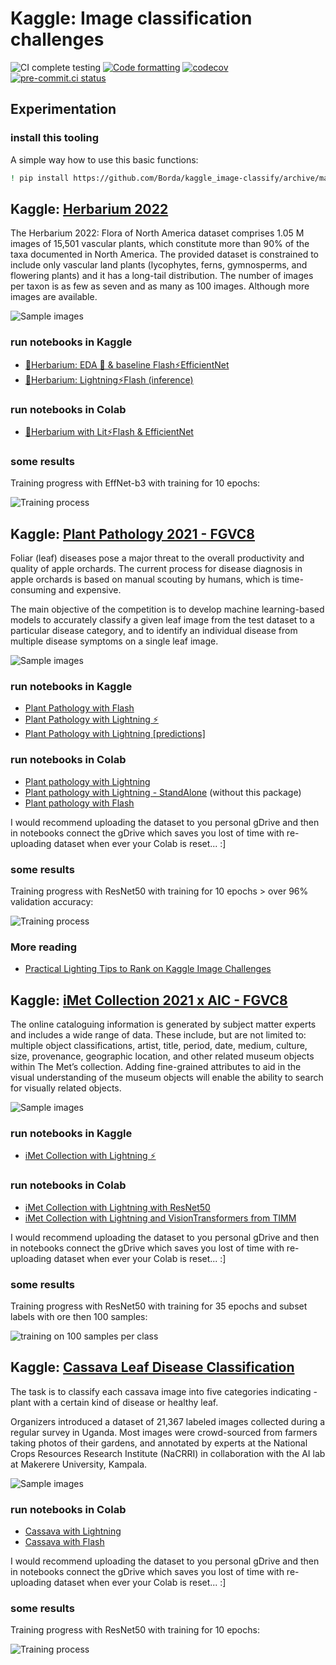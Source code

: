 # Kaggle: Image classification challenges

![CI complete testing](https://github.com/Borda/kaggle_image-classify/workflows/CI%20complete%20testing/badge.svg?branch=main&event=push)
[![Code formatting](https://github.com/Borda/kaggle_image-classify/actions/workflows/code-format.yml/badge.svg?branch=main&event=push)](https://github.com/Borda/kaggle_image-classify/actions/workflows/code-format.yml)
[![codecov](https://codecov.io/gh/Borda/kaggle_image-classify/branch/main/graph/badge.svg?token=5t1Aj5BIyS)](https://codecov.io/gh/Borda/kaggle_image-classify)
[![pre-commit.ci status](https://results.pre-commit.ci/badge/github/Borda/kaggle_image-classify/main.svg)](https://results.pre-commit.ci/latest/github/Borda/kaggle_image-classify/main)

## Experimentation

### install this tooling

A simple way how to use this basic functions:

```bash
! pip install https://github.com/Borda/kaggle_image-classify/archive/main.zip
```

## Kaggle: [Herbarium 2022](https://www.kaggle.com/competitions/herbarium-2022-fgvc9)

The Herbarium 2022: Flora of North America dataset comprises 1.05 M images of 15,501 vascular plants, which constitute more than 90% of the taxa documented in North America. The provided dataset is constrained to include only vascular land plants (lycophytes, ferns, gymnosperms, and flowering plants) and it has a long-tail distribution. The number of images per taxon is as few as seven and as many as 100 images. Although more images are available.

![Sample images](./assets/herbarium_sample-imgs.jpg)

### run notebooks in Kaggle

- [🌿Herbarium: EDA 🔎 & baseline Flash⚡EfficientNet](https://www.kaggle.com/code/jirkaborovec/herbarium-eda-baseline-flash-efficientnet)
- [🌿Herbarium: Lightning⚡Flash (inference)](https://www.kaggle.com/code/jirkaborovec/herbarium-lightning-flash-inference)

### run notebooks in Colab

- [🌿Herbarium with Lit⚡Flash & EfficientNet](https://colab.research.google.com/github/Borda/kaggle_image-classify/blob/main/notebooks/Herbarium-with-Flash-EfficientNet.ipynb)

### some results

Training progress with EffNet-b3 with training  for 10 epochs:

![Training process](./assets/herbarium_training-metrics.png)

## Kaggle: [Plant Pathology 2021 - FGVC8](https://www.kaggle.com/c/plant-pathology-2021-fgvc8)

Foliar (leaf) diseases pose a major threat to the overall productivity and quality of apple orchards.
The current process for disease diagnosis in apple orchards is based on manual scouting by humans, which is time-consuming and expensive.

The main objective of the competition is to develop machine learning-based models to accurately classify a given leaf image from the test dataset to a particular disease category, and to identify an individual disease from multiple disease symptoms on a single leaf image.

![Sample images](./assets/plants_sample-images.jpg)

### run notebooks in Kaggle

- [Plant Pathology with Flash](https://www.kaggle.com/jirkaborovec/plant-pathology-with-pytorch-lightning-flash)
- [Plant Pathology with Lightning ⚡](https://www.kaggle.com/jirkaborovec/plant-pathology-with-lightning)
- [Plant Pathology with Lightning \[predictions\]](https://www.kaggle.com/jirkaborovec/plant-pathology-with-lightning-predictions)

### run notebooks in Colab

- [Plant pathology with Lightning](https://colab.research.google.com/github/Borda/kaggle_image-classify/blob/main/notebooks/Plant-Pathology-with-Lightning.ipynb)
- [Plant pathology with Lightning - StandAlone](https://colab.research.google.com/github/Borda/kaggle_image-classify/blob/main/notebooks/Plant-Pathology-with-Lightning_standalone.ipynb) (without this package)
- [Plant pathology with Flash](https://colab.research.google.com/github/Borda/kaggle_image-classify/blob/main/notebooks/Plant-Pathology-with-Flash.ipynb)

I would recommend uploading the dataset to you personal gDrive and then in notebooks connect the gDrive which saves you lost of time with re-uploading dataset when ever your Colab is reset... :\]

### some results

Training progress with ResNet50 with training  for 10 epochs > over 96% validation accuracy:

![Training process](./assets/plants_training-metrics.png)

### More reading

- [Practical Lighting Tips to Rank on Kaggle Image Challenges](https://devblog.pytorchlightning.ai/practical-tips-to-rank-on-kaggle-image-challenges-with-lightning-242e2e533429)

## Kaggle: [iMet Collection 2021 x AIC - FGVC8](https://www.kaggle.com/c/imet-2021-fgvc8)

The online cataloguing information is generated by subject matter experts and includes a wide range of data. These include, but are not limited to: multiple object classifications, artist, title, period, date, medium, culture, size, provenance, geographic location, and other related museum objects within The Met’s collection.
Adding fine-grained attributes to aid in the visual understanding of the museum objects will enable the ability to search for visually related objects.

![Sample images](./assets/imet_sample-imgs.png)

### run notebooks in Kaggle

- [iMet Collection with Lightning ⚡](https://www.kaggle.com/jirkaborovec/imet-with-lightning)

### run notebooks in Colab

- [iMet Collection with Lightning with ResNet50](https://colab.research.google.com/github/Borda/kaggle_image-classify/blob/main/notebooks/iMet-with-Lightning.ipynb)
- [iMet Collection with Lightning and VisionTransformers from TIMM](https://colab.research.google.com/github/Borda/kaggle_image-classify/blob/main/notebooks/iMet-with-Lightning-and-ViT.ipynb)

I would recommend uploading the dataset to you personal gDrive and then in notebooks connect the gDrive which saves you lost of time with re-uploading dataset when ever your Colab is reset... :\]

### some results

Training progress with ResNet50 with training for 35 epochs and subset labels with ore then 100 samples:

![training on 100 samples per class](./assets/imet_training-cls-spl-100.png)

## Kaggle: [Cassava Leaf Disease Classification](https://www.kaggle.com/c/cassava-leaf-disease-classification/overview)

The task is to classify each cassava image into five categories indicating - plant with a certain kind of disease or healthy leaf.

Organizers introduced a dataset of 21,367 labeled images collected during a regular survey in Uganda. Most images were crowd-sourced from farmers taking photos of their gardens, and annotated by experts at the National Crops Resources Research Institute (NaCRRI) in collaboration with the AI lab at Makerere University, Kampala.

![Sample images](./assets/cassava_images.jpg)

### run notebooks in Colab

- [Cassava with Lightning](https://colab.research.google.com/github/Borda/kaggle_image-classify/blob/main/notebooks/Cassava_with_Lightning.ipynb)
- [Cassava with Flash](https://colab.research.google.com/github/Borda/kaggle_image-classify/blob/main/notebooks/Cassava_with_Flash.ipynb)

I would recommend uploading the dataset to you personal gDrive and then in notebooks connect the gDrive which saves you lost of time with re-uploading dataset when ever your Colab is reset... :\]

### some results

Training progress with ResNet50 with training  for 10 epochs:

![Training process](./assets/cassava_metrics.png)
